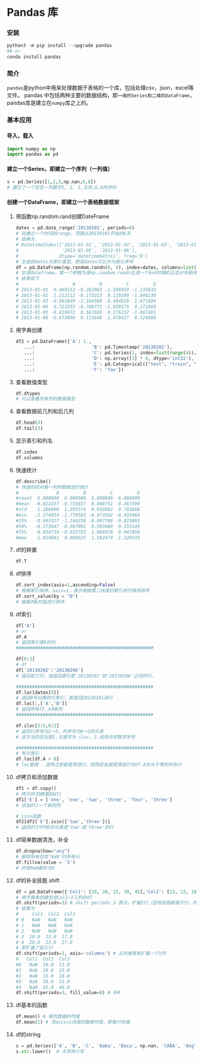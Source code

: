 # Pandas 库

### 安装
```python
python3 -m pip install --upgrade pandas
## or 
conda install pandas
```
### 简介
```pandas```是python中用来处理数据于表格的一个库，包括处理csv，json，excel等文件。
pandas 中包括两种主要的数据结构，即```一维的Series和二维的DataFrame```，pandas库是建立在```numpy```库之上的。

### 基本应用
#### 导入，载入
```python
import numpy as np
import pandas as pd 
```
#### 建立一个Series，即建立一个序列（一列值）
```python
s = pd.Series([1,2,3,np.nan,6,8])
# 建立了一个包含一列数字1, 2, 3,无穷,6,8的序列
```
#### 创建一个DataFrame，即建立一个表格数据框架
1. 用函数np.random.rand创建DateFrame
    ```python
    dates = pd.date_range('20130101', periods=6)
    # 先建立一个时间的range，范围从20130101开始的6天
    # 结果为
    # DatetimeIndex(['2013-01-01', '2013-01-02', '2013-01-03', '2013-01-04',
    #                '2013-01-05', '2013-01-06'],
    #               dtype='datetime64[ns]', freq='D')
    # 生成的dates为索引类型，即该dates可以作为索引序号
    df = pd.DataFrame(np.random.randn(6, 4), index=dates, columns=list('ABCD'))
    # 生成dateframe，第一个参数为用np.random.randn生成一个6x4的随机正态分布矩阵，并且该dataframe以之前生产的日期为索引，列名为'A', 'B', 'C', 'D'
    # 结果如下
    #                    A         B         C         D
    # 2013-01-01  0.469112 -0.282863 -1.509059 -1.135632
    # 2013-01-02  1.212112 -0.173215  0.119209 -1.044236
    # 2013-01-03 -0.861849 -2.104569 -0.494929  1.071804
    # 2013-01-04  0.721555 -0.706771 -1.039575  0.271860
    # 2013-01-05 -0.424972  0.567020  0.276232 -1.087401
    # 2013-01-06 -0.673690  0.113648 -1.478427  0.524988
    ```
2. 用字典创建
    ```python
    df2 = pd.DataFrame({'A': 1.,
       ...:                     'B': pd.Timestamp('20130102'),
       ...:                     'C': pd.Series(1, index=list(range(4)), dtype='float32'),
       ...:                     'D': np.array([3] * 4, dtype='int32'),
       ...:                     'E': pd.Categorical(["test", "train", "test", "train"]),
       ...:                     'F': 'foo'})
    ```
3. 查看数值类型

   ```python
   df.dtypes
   # 可以查看所有列的数据类型
   ```

4. 查看数据前几列和后几列

   ```python
   df.head(3)
   df.tail(3)
   ```

5. 显示索引和列名

   ```python
   df.index
   df.columns
   ```

6. 快速统计

   ```python
   df.describe()
   # 快速的的对每一列的数据进行统计
   #              A         B         C         D
   #count  6.000000  6.000000  6.000000  6.000000
   #mean  -0.022437 -0.733837  0.468751  0.387390
   #std    1.266900  1.293374  0.932082  0.703868
   #min   -1.374054 -2.779502 -0.973502 -0.435468
   #25%   -0.993327 -1.244238 -0.007789 -0.023001
   #50%   -0.273047 -0.667091  0.593460  0.155149
   #75%    0.834714 -0.033753  1.066978  0.947458
   #max    1.814981  0.969925  1.582474  1.320333
   ```

7. df的转置

   ```python
   df.T
   ```

8. df排序

   ```python
   df.sort_index(axis=1,ascending=False)
   # 根据索引排序，axis=1，表示根据第二纬度的索引进行降序排序 
   df.sort_value(by = "B") 
   # 根据列B的值进行排序
   ```

9. df索引

   ```python
   df['A']
   # or
   df.A
   # 返回索引是A的列
   ###################################################
   
   df[0:3]
   # df
   df['20130202':'20130206']
   # 返回前三行，或返回索引是'20130202'到'20130206'之间的行。
   
   ###################################################
   df.loc[dates[0]] 
   # 返回0号日期的行索引，即返回20130101该行
   df.loc[:,['A','B']]
   # 返回所有行，A和B列
   ###################################################
   
   df.iloc[3:5,0:2]
   # 返回行序号为3～5，列序号为0～2的元素
   # 该方法的区别是1.关键字为 iloc，2.括号内写数字序号
   
   ###################################################
   # 布尔索引
   df.loc[df.A > 0] 
   # loc里面 ，逗号之前都是筛选行，因而此处就是筛选行为df.A列大于零的所有行
   
   ```

10. df拷贝和添加数据

    ```python
    df1 = df.copy()
    # 拷贝df的数据到df1
    df1['E'] = ['one', 'one', 'two', 'three', 'four', 'three']
    # 添加df1一个新的列
    
    # isin函数
    df2[df2['E'].isin(['two','three'])]
    # 返回df2中列E的元素是'two'或'three'的行
    ```

11. df简单数据清洗，补全

    ```python
    df.dropna(how="any")
    # 删除所有包含'NaN'的所有行
    df.fillna(value = '5')
    # 所有NaN都补为5
    ```

12. df的补全技能 shift

    ```python
    df = pd.DataFrame({'Col1': [10, 20, 15, 30, 45],'Col2': [13, 23, 18, 33, 48],'Col3': [17, 27, 22, 37, 52]})
    # 用字典来创建包含Col1~3三列的df
    df.shift(periods=3) # shift periods 3 表示，扩展3行（逗号前面都表示行，所以是行扩展）
    # 结果为
    #     Col1  Col2  Col3
    # 0   NaN   NaN   NaN
    # 1   NaN   NaN   NaN
    # 2   NaN   NaN   NaN
    # 3  10.0  13.0  17.0
    # 4  20.0  23.0  27.0
    # 即扩展了前三行
    df.shift(periods=1, axis='columns') # 从列维度来扩展一个1列
    #   Col1  Col2  Col3
    #0   NaN  10.0  13.0
    #1   NaN  20.0  23.0
    #2   NaN  15.0  18.0
    #3   NaN  30.0  33.0
    #4   NaN  45.0  48.0
    df.shift(periods=3, fill_value=0) # 补0
    ```

13. df基本的函数

    ```python
    df.mean() # 每列数据的均值
    df.mean(1) # 求axis=1纬度的数据均值，即每行均值
    ```

14. df的string

    ```python
    s = pd.Series(['A', 'B', 'C', 'Aaba', 'Baca', np.nan, 'CABA', 'dog', 'cat'])
    s.str.lower()  # 大写转小写
    ```

    